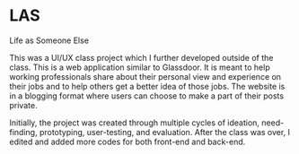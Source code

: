 # LAS
Life as Someone Else

This was a UI/UX class project which I further developed outside of the class. This is a web application similar to Glassdoor. It is meant to help working professionals share about their personal view and experience on their jobs and to help others get a better idea of those jobs. The website is in a blogging format where users can choose to make a part of their posts private.

Initially, the project was created through multiple cycles of ideation, need-finding, prototyping, user-testing, and evaluation. After the class was over, I edited and added more codes for both front-end and back-end.
